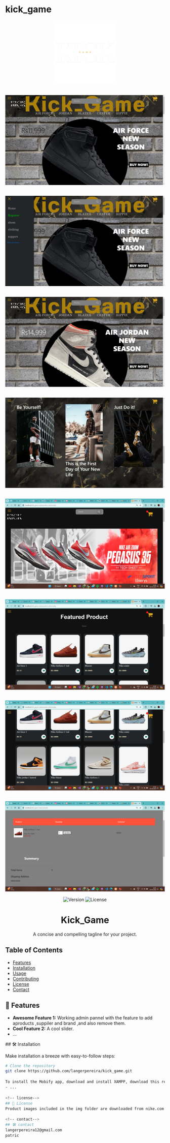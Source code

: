 ﻿# kick_game

<!-- Project Logo and Badges -->
<p align="center">
  <img src="./img/bot1.png" alt="Project Logo" width="200" height="200">
</p>
<!-- Project Logo and Badges -->
<p align="center">
   <img src="img\Screenshot (200).png">
</p>

<p align="center">
   <img src="img\Screenshot (201).png">
</p>

<p align="center">
   <img src="img\Screenshot (202).png">
</p>

<p align="center">
   <img src="img\Screenshot (203).png">
</p>

<p align="center">
   <img src="img\Screenshot (204).png">
</p>

<p align="center">
   <img src="img\Screenshot (205).png">
</p>
<p align="center">
   <img src="img\Screenshot (206).png">
</p>
<p align="center">
   <img src="img\Screenshot (207).png">
</p>

<p align="center">
  <img src="https://img.shields.io/badge/version-v1.0-blue.svg" alt="Version">
  <img src="https://img.shields.io/github/license/langerpereira/kick_game.svg" alt="License">
</p>

<!-- Project Title & Tagline -->
<h1 align="center">Kick_Game</h1>
<p align="center">
  A concise and compelling tagline for your project.
</p>

<!-- Table of Contents -->

## Table of Contents

- [Features](#-features)
- [Installation](#️-installation)
- [Usage](#-usage)
- [Contributing](#-contributing)
- [License](#-license)
- [Contact](#-contact)

<!-- Features Section -->

## 🚀 Features

- **Awesome Feature 1:** Working admin pannel with the feature to add aproducts ,suppiler and brand ,and also remove them.
- **Cool Feature 2:** A cool slider.
- ...

<!-- Installation Section -->

##️ 🛠️ Installation

Make installation a breeze with easy-to-follow steps:

```bash
# Clone the repository
git clone https://github.com/langerpereira/kick_game.git

To install the Mobify app, download and install XAMPP, download this repository and put into directory (C:/xampp/htdocs/), import database and name it mobify in phpMyAdmin (http://localhost/phpmyadmin) using file mobify.sql, start Apache and MySQL services, then run and access by using web browser (http://localhost/kick_game) and enjoy NOTE: For admin (http://localhost/kick_game).
- ...

<!-- license-->
## 🚀 License
Product images included in the img folder are downloaded from nike.com. Copyrights of those are belong to the owners of those images.

<!-- contact-->
##️ 🛠️ contact
langerpereira12@gmail.com
patric
```

